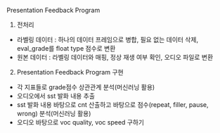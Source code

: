 Presentation Feedback Program
1. 전처리
- 라벨링 데이터
  : 하나의 데이터 프레임으로 병합, 필요 없는 데이터 삭제, eval_grade를 float type 점수로 변환
- 원본 데이터
  : 라벨링 데이터와 매핑, 정상 재생 여부 확인, 오디오 파일로 변환

2. Presentation Feedback Program 구현
- 각 지표들로 grade점수 상관관계 분석(머신러닝 활용)
- 오디오에서 sst 발화 내용 추출
- sst 발화 내용 바탕으로 cnt 산출하고 바탕으로 점수(repeat, filler, pause, wrong) 분석(머신러닝 활용)
- 오디오 바탕으로 voc quality, voc speed 구하기
